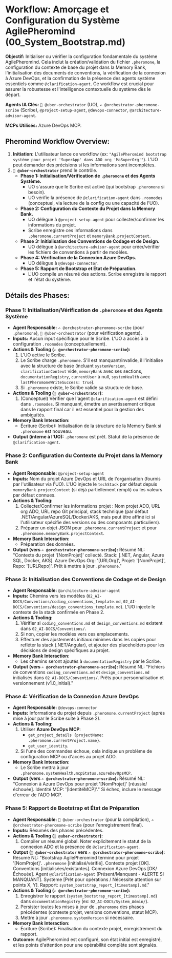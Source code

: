 # Workflow: Amorçage et Configuration du Système AgilePheromind (00_System_Bootstrap.md)

**Objectif:** Initialiser ou vérifier la configuration fondamentale du système AgilePheromind. Cela inclut la création/validation du fichier `.pheromone`, la configuration du contexte de base du projet dans la Memory Bank, l'initialisation des documents de conventions, la vérification de la connexion à Azure DevOps, et la confirmation de la présence des agents système essentiels comme `@clarification-agent`. Ce workflow est crucial pour assurer la robustesse et l'intelligence contextuelle du système dès le départ.

**Agents IA Clés:** `🧐 @uber-orchestrator` (UO), `✍️ @orchestrator-pheromone-scribe` (Scribe), `@project-setup-agent`, `@devops-connector`, `@architecture-advisor-agent`.

**MCPs Utilisés:** Azure DevOps MCP.

## Pheromind Workflow Overview:

1.  **Initiation:** L'utilisateur lance ce workflow (ex: `"AgilePheromind bootstrap système pour projet 'SuperApp' dans ADO org 'MaSuperOrg'"`). L'UO peut demander des précisions si les informations sont incomplètes.
2.  **`🧐 @uber-orchestrator`** prend le contrôle.
    *   **Phase 1: Initialisation/Vérification de `.pheromone` et des Agents Système.**
        *   UO s'assure que le Scribe est activé (qui bootstrap `.pheromone` si besoin).
        *   UO vérifie la présence de `@clarification-agent` dans `.roomodes` (conceptuel, via lecture de la config ou une capacité de l'UO).
    *   **Phase 2: Configuration du Contexte du Projet dans la Memory Bank.**
        *   UO délègue à `@project-setup-agent` pour collecter/confirmer les informations du projet.
        *   Scribe enregistre ces informations dans `.pheromone.currentProject` et `memoryBank.projectContext`.
    *   **Phase 3: Initialisation des Conventions de Codage et de Design.**
        *   UO délègue à `@architecture-advisor-agent` pour créer/vérifier les fichiers de conventions à partir de modèles.
    *   **Phase 4: Vérification de la Connexion Azure DevOps.**
        *   UO délègue à `@devops-connector`.
    *   **Phase 5: Rapport de Bootstrap et État de Préparation.**
        *   L'UO compile un résumé des actions. Scribe enregistre le rapport et l'état du système.

## Détails des Phases:

### Phase 1: Initialisation/Vérification de `.pheromone` et des Agents Système
*   **Agent Responsable:** `✍️ @orchestrator-pheromone-scribe` (pour `.pheromone`), `🧐 @uber-orchestrator` (pour vérification agents).
*   **Inputs:** Aucun input spécifique pour le Scribe. L'UO a accès à la configuration `.roomodes` (conceptuellement).
*   **Actions & Tooling (`✍️ @orchestrator-pheromone-scribe`):**
    1.  L'UO active le Scribe.
    2.  Le Scribe charge `.pheromone`. S'il est manquant/invalide, il l'initialise avec la structure de base (incluant `systemVersion`, `clarificationContext` vide, `memoryBank` avec ses sections, `documentationRegistry`, `currentUser` à null, `systemHealth` avec `lastPheromoneWriteSuccess: true`).
    3.  Si `.pheromone` existe, le Scribe valide sa structure de base.
*   **Actions & Tooling (`🧐 @uber-orchestrator`):**
    1.  (Conceptuel) Vérifier que l'agent `@clarification-agent` est défini dans `.roomodes`. Si manquant, émettre un avertissement critique dans le rapport final car il est essentiel pour la gestion des ambiguïtés.
*   **Memory Bank Interaction:**
    *   Écriture (Scribe): Initialisation de la structure de la Memory Bank si `.pheromone` est nouveau.
*   **Output (interne à l'UO):** `.pheromone` est prêt. Statut de la présence de `@clarification-agent`.

### Phase 2: Configuration du Contexte du Projet dans la Memory Bank
*   **Agent Responsable:** `@project-setup-agent`
*   **Inputs:** Nom du projet Azure DevOps et URL de l'organisation (fournis par l'utilisateur via l'UO). L'UO injecte le `techStack` par défaut depuis `memoryBank.projectContext` (si déjà partiellement rempli) ou les valeurs par défaut connues.
*   **Actions & Tooling:**
    1.  Collecter/Confirmer les informations projet : Nom projet ADO, URL org ADO, URL repo Git principal, stack technique (par défaut .NET/Angular/AzureSQL/Docker/AKS, mais peut être affiné ici si l'utilisateur spécifie des versions ou des composants particuliers).
    2.  Préparer un objet JSON pour `.pheromone.currentProject` et pour `.pheromone.memoryBank.projectContext`.
*   **Memory Bank Interaction:**
    *   Préparation des données.
*   **Output (vers `✍️ @orchestrator-pheromone-scribe`):** Résumé NL: "Contexte du projet '[NomProjet]' collecté. Stack: [.NET, Angular, Azure SQL, Docker, AKS]. Azure DevOps Org: '[URLOrg]', Projet: '[NomProjet]', Repo: '[URLRepo]'. Prêt à mettre à jour `.pheromone`."

### Phase 3: Initialisation des Conventions de Codage et de Design
*   **Agent Responsable:** `@architecture-advisor-agent`
*   **Inputs:** Chemins vers les modèles (`02_AI-DOCS/Conventions/coding_conventions_template.md`, `02_AI-DOCS/Conventions/design_conventions_template.md`). L'UO injecte le contexte de la stack confirmée en Phase 2.
*   **Actions & Tooling:**
    1.  Vérifier si `coding_conventions.md` et `design_conventions.md` existent dans `02_AI-DOCS/Conventions/`.
    2.  Si non, copier les modèles vers ces emplacements.
    3.  Effectuer des ajustements initiaux minimes dans les copies pour refléter la stack (.NET/Angular), et ajouter des placeholders pour les décisions de design spécifiques au projet.
*   **Memory Bank Interaction:**
    *   Les chemins seront ajoutés à `documentationRegistry` par le Scribe.
*   **Output (vers `✍️ @orchestrator-pheromone-scribe`):** Résumé NL: "Fichiers de conventions `coding_conventions.md` et `design_conventions.md` initialisés dans `02_AI-DOCS/Conventions/`. Prêts pour personnalisation et versionnement (v1.0_initial)."

### Phase 4: Vérification de la Connexion Azure DevOps
*   **Agent Responsable:** `@devops-connector`
*   **Inputs:** Informations du projet depuis `.pheromone.currentProject` (après mise à jour par le Scribe suite à Phase 2).
*   **Actions & Tooling:**
    1.  Utiliser **Azure DevOps MCP**:
        *   `get_project_details {projectName: .pheromone.currentProject.name}`.
        *   `get_user_identity`.
    2.  Si l'une des commandes échoue, cela indique un problème de configuration MCP ou d'accès au projet ADO.
*   **Memory Bank Interaction:**
    *   Le Scribe mettra à jour `.pheromone.systemHealth.mcpStatus.azureDevOpsMCP`.
*   **Output (vers `✍️ @orchestrator-pheromone-scribe`):** Résumé NL: "Connexion à Azure DevOps pour projet '[NomProjet]' [réussie/échouée]. Identité MCP: '[IdentitéMCP]'." Si échec, inclure le message d'erreur de l'ADO MCP.

### Phase 5: Rapport de Bootstrap et État de Préparation
*   **Agent Responsable:** `🧐 @uber-orchestrator` (pour la compilation), `✍️ @orchestrator-pheromone-scribe` (pour l'enregistrement final).
*   **Inputs:** Résumés des phases précédentes.
*   **Actions & Tooling (`🧐 @uber-orchestrator`):**
    1.  Compiler un résumé global. Noter explicitement le statut de la connexion ADO et la présence de `@clarification-agent`.
*   **Output (`🧐 @uber-orchestrator` vers `✍️ @orchestrator-pheromone-scribe`):** Résumé NL: "Bootstrap AgilePheromind terminé pour projet '[NomProjet]'. `.pheromone` [initialisé/vérifié]. Contexte projet [OK]. Conventions [initialisées/existantes]. Connexion Azure DevOps [OK/Échouée]. Agent `@clarification-agent` [Présent/Manquant - ALERTE SI MANQUANT]. Système [Prêt pour opérations / Nécessite attention sur points X, Y]. Rapport: `system_bootstrap_report_[timestamp].md`."
*   **Actions & Tooling (`✍️ @orchestrator-pheromone-scribe`):**
    1.  Enregistrer le rapport (`system_bootstrap_report_[timestamp].md`) dans `documentationRegistry` (ex: `02_AI-DOCS/System_Admin/`).
    2.  Persister toutes les mises à jour de `.pheromone` des phases précédentes (contexte projet, versions conventions, statut MCP).
    3.  Mettre à jour `.pheromone.systemVersion` si nécessaire.
*   **Memory Bank Interaction:**
    *   Écriture (Scribe): Finalisation du contexte projet, enregistrement du rapport.
*   **Outcome:** AgilePheromind est configuré, son état initial est enregistré, et les points d'attention pour une opérabilité complète sont signalés.

---